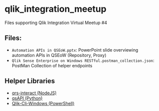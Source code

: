 # qlik_integration_meetup
Files supporting Qlik Integration Virtual Meetup #4

## Files:
- `Automation APIs in QSEoW.pptx`: PowerPoint slide overviewing automation APIs in QSEoW (Repository, Proxy)
- `Qlik Sense Enterprise on Windows RESTful.postman_collection.json`: PostMan Collection of helper endpoints

## Helper Libraries
- [qrs-interact (NodeJS)](https://github.com/jparis/qrs-interact)
- [qsAPI (Python)](https://github.com/rafael-sanz/qsAPI)
- [Qlik-Cli-Windows (PowerShell)](https://github.com/ahaydon/Qlik-Cli-Windows)
